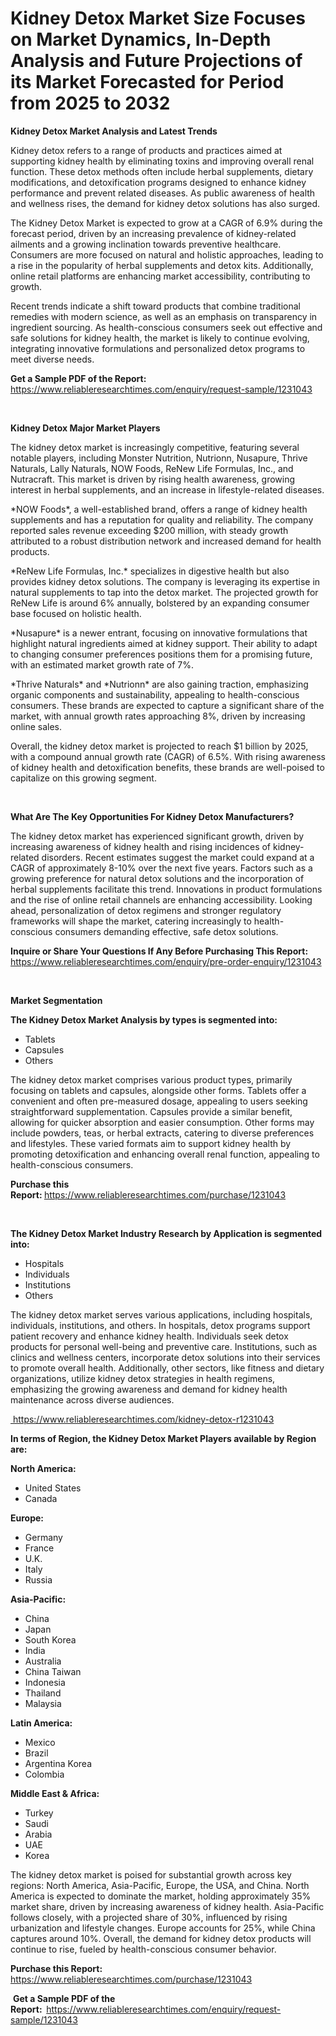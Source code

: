 <p><h1>Kidney Detox Market Size Focuses on Market Dynamics, In-Depth Analysis and Future Projections of its Market Forecasted for Period from 2025 to 2032</h1></p><p><strong>Kidney Detox Market Analysis and Latest Trends</strong></p>
<p><p>Kidney detox refers to a range of products and practices aimed at supporting kidney health by eliminating toxins and improving overall renal function. These detox methods often include herbal supplements, dietary modifications, and detoxification programs designed to enhance kidney performance and prevent related diseases. As public awareness of health and wellness rises, the demand for kidney detox solutions has also surged.</p><p>The Kidney Detox Market is expected to grow at a CAGR of 6.9% during the forecast period, driven by an increasing prevalence of kidney-related ailments and a growing inclination towards preventive healthcare. Consumers are more focused on natural and holistic approaches, leading to a rise in the popularity of herbal supplements and detox kits. Additionally, online retail platforms are enhancing market accessibility, contributing to growth.</p><p>Recent trends indicate a shift toward products that combine traditional remedies with modern science, as well as an emphasis on transparency in ingredient sourcing. As health-conscious consumers seek out effective and safe solutions for kidney health, the market is likely to continue evolving, integrating innovative formulations and personalized detox programs to meet diverse needs.</p></p>
<p><strong>Get a Sample PDF of the Report:&nbsp;</strong> <a href="https://www.reliableresearchtimes.com/enquiry/request-sample/1231043?utm_campaign=3631&utm_medium=2&utm_source=Github&utm_content=ia&utm_term=19042025&utm_id=kidney-detox">https://www.reliableresearchtimes.com/enquiry/request-sample/1231043</a></p>
<p>&nbsp;</p>
<p><strong>Kidney Detox Major Market Players</strong></p>
<p><p>The kidney detox market is increasingly competitive, featuring several notable players, including Monster Nutrition, Nutrionn, Nusapure, Thrive Naturals, Lally Naturals, NOW Foods, ReNew Life Formulas, Inc., and Nutracraft. This market is driven by rising health awareness, growing interest in herbal supplements, and an increase in lifestyle-related diseases.</p><p>*NOW Foods*, a well-established brand, offers a range of kidney health supplements and has a reputation for quality and reliability. The company reported sales revenue exceeding $200 million, with steady growth attributed to a robust distribution network and increased demand for health products. </p><p>*ReNew Life Formulas, Inc.* specializes in digestive health but also provides kidney detox solutions. The company is leveraging its expertise in natural supplements to tap into the detox market. The projected growth for ReNew Life is around 6% annually, bolstered by an expanding consumer base focused on holistic health.</p><p>*Nusapure* is a newer entrant, focusing on innovative formulations that highlight natural ingredients aimed at kidney support. Their ability to adapt to changing consumer preferences positions them for a promising future, with an estimated market growth rate of 7%.</p><p>*Thrive Naturals* and *Nutrionn* are also gaining traction, emphasizing organic components and sustainability, appealing to health-conscious consumers. These brands are expected to capture a significant share of the market, with annual growth rates approaching 8%, driven by increasing online sales.</p><p>Overall, the kidney detox market is projected to reach $1 billion by 2025, with a compound annual growth rate (CAGR) of 6.5%. With rising awareness of kidney health and detoxification benefits, these brands are well-poised to capitalize on this growing segment.</p></p>
<p>&nbsp;</p>
<p><strong>What Are The Key Opportunities For Kidney Detox Manufacturers?</strong></p>
<p><p>The kidney detox market has experienced significant growth, driven by increasing awareness of kidney health and rising incidences of kidney-related disorders. Recent estimates suggest the market could expand at a CAGR of approximately 8-10% over the next five years. Factors such as a growing preference for natural detox solutions and the incorporation of herbal supplements facilitate this trend. Innovations in product formulations and the rise of online retail channels are enhancing accessibility. Looking ahead, personalization of detox regimens and stronger regulatory frameworks will shape the market, catering increasingly to health-conscious consumers demanding effective, safe detox solutions.</p></p>
<p><strong>Inquire or Share Your Questions If Any Before Purchasing This Report:</strong> <a href="https://www.reliableresearchtimes.com/enquiry/pre-order-enquiry/1231043?utm_campaign=3631&utm_medium=2&utm_source=Github&utm_content=ia&utm_term=19042025&utm_id=kidney-detox">https://www.reliableresearchtimes.com/enquiry/pre-order-enquiry/1231043</a></p>
<p>&nbsp;</p>
<p><strong>Market Segmentation</strong></p>
<p><strong>The Kidney Detox Market Analysis by types is segmented into:</strong></p>
<p><ul><li>Tablets</li><li>Capsules</li><li>Others</li></ul></p>
<p><p>The kidney detox market comprises various product types, primarily focusing on tablets and capsules, alongside other forms. Tablets offer a convenient and often pre-measured dosage, appealing to users seeking straightforward supplementation. Capsules provide a similar benefit, allowing for quicker absorption and easier consumption. Other forms may include powders, teas, or herbal extracts, catering to diverse preferences and lifestyles. These varied formats aim to support kidney health by promoting detoxification and enhancing overall renal function, appealing to health-conscious consumers.</p></p>
<p><strong>Purchase this Report:&nbsp;</strong><a href="https://www.reliableresearchtimes.com/purchase/1231043?utm_campaign=3631&utm_medium=2&utm_source=Github&utm_content=ia&utm_term=19042025&utm_id=kidney-detox">https://www.reliableresearchtimes.com/purchase/1231043</a></p>
<p>&nbsp;</p>
<p><strong>The Kidney Detox Market Industry Research by Application is segmented into:</strong></p>
<p><ul><li>Hospitals</li><li>Individuals</li><li>Institutions</li><li>Others</li></ul></p>
<p><p>The kidney detox market serves various applications, including hospitals, individuals, institutions, and others. In hospitals, detox programs support patient recovery and enhance kidney health. Individuals seek detox products for personal well-being and preventive care. Institutions, such as clinics and wellness centers, incorporate detox solutions into their services to promote overall health. Additionally, other sectors, like fitness and dietary organizations, utilize kidney detox strategies in health regimens, emphasizing the growing awareness and demand for kidney health maintenance across diverse audiences.</p></p>
<p><a href="https://www.reliableresearchtimes.com/kidney-detox-r1231043?utm_campaign=3631&utm_medium=2&utm_source=Github&utm_content=ia&utm_term=19042025&utm_id=kidney-detox">&nbsp;https://www.reliableresearchtimes.com/kidney-detox-r1231043</a></p>
<p><strong>In terms of Region, the Kidney Detox Market Players available by Region are:</strong></p>
<p>
    <p> <strong> North America: </strong>
        <ul>
            <li>United States</li>
            <li>Canada</li>
        </ul>
        </p> 
    <p> <strong> Europe: </strong>
        <ul>
            <li>Germany</li>
            <li>France</li>
            <li>U.K.</li>
            <li>Italy</li>
            <li>Russia</li>
        </ul>
        </p> 
    <p> <strong> Asia-Pacific: </strong>
        <ul>
            <li>China</li>
            <li>Japan</li>
            <li>South Korea</li>
            <li>India</li>
            <li>Australia</li>
            <li>China Taiwan</li>
            <li>Indonesia</li>
            <li>Thailand</li>
            <li>Malaysia</li>
        </ul>
        </p> 
    <p> <strong> Latin America: </strong>
        <ul>
            <li>Mexico</li>
            <li>Brazil</li>
            <li>Argentina Korea</li>
            <li>Colombia</li>
        </ul>
        </p> 
    <p> <strong> Middle East & Africa: </strong>
        <ul>
            <li>Turkey</li>
            <li>Saudi</li>
            <li>Arabia</li>
            <li>UAE</li>
            <li>Korea</li>
        </ul>
    </p>
    </p>
<p><p>The kidney detox market is poised for substantial growth across key regions: North America, Asia-Pacific, Europe, the USA, and China. North America is expected to dominate the market, holding approximately 35% market share, driven by increasing awareness of kidney health. Asia-Pacific follows closely, with a projected share of 30%, influenced by rising urbanization and lifestyle changes. Europe accounts for 25%, while China captures around 10%. Overall, the demand for kidney detox products will continue to rise, fueled by health-conscious consumer behavior.</p></p>
<p><strong>Purchase this Report: </strong><a href="https://www.reliableresearchtimes.com/purchase/1231043?utm_campaign=3631&utm_medium=2&utm_source=Github&utm_content=ia&utm_term=19042025&utm_id=kidney-detox">https://www.reliableresearchtimes.com/purchase/1231043</a></p>
<p>&nbsp;<strong>Get a Sample PDF of the Report:&nbsp;&nbsp;</strong><a href="https://www.reliableresearchtimes.com/enquiry/request-sample/1231043?utm_campaign=3631&utm_medium=2&utm_source=Github&utm_content=ia&utm_term=19042025&utm_id=kidney-detox">https://www.reliableresearchtimes.com/enquiry/request-sample/1231043</a></p>
<p><strong></strong></p>
<p><p></p><p></p><p></p></p>